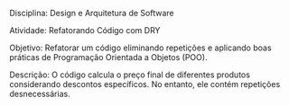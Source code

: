 Disciplina: Design e Arquitetura de Software

Atividade: Refatorando Código com DRY

Objetivo: Refatorar um código eliminando repetições e aplicando boas
práticas de Programação Orientada a Objetos (POO).

Descrição:
O código calcula o preço final de diferentes produtos considerando descontos específicos. No entanto, ele contém repetições desnecessárias.

